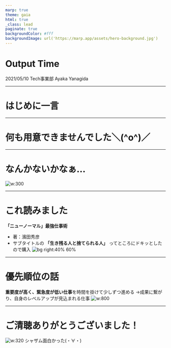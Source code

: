 ```yaml
---
marp: true
theme: gaia
html: true
_class: lead
paginate: true
backgroundColor: #fff
backgroundImage: url('https://marp.app/assets/hero-background.jpg')
---
```


# Output Time

2021/05/10
Tech事業部
Ayaka Yanagida

---

<!-- _class: lead -->
# はじめに一言

---

# 何も用意できませんでした＼(^o^)／



---

<!-- _class: lead -->
# なんかないかなぁ…

![w:300](https://2.bp.blogspot.com/-nMjuko9tXGc/Ut0BV0jJHkI/AAAAAAAAdW0/tRb8t3PEY28/s800/kangaeruhito.png)

---

# これ読みました
**「ニューノーマル」最強仕事術**
- 著：濱田秀彦
- サブタイトルの **「生き残る人と捨てられる人」** ってところにドキッとしたので購入
![bg right:40% 60%](https://cv.bkmkn.kodansha.co.jp/9784065215517/9784065215517_w.jpg)

---

# 優先順位の話

**重要度が高く、緊急度が低い仕事**を時間を掛けて少しずつ進める
→成果に繋がり、自身のレベルアップが見込まれる仕事
![w:800](https://www.morecareee.jp/media/wp-content/uploads/2020/05/matrics01.jpg)

---

<!-- _class: lead -->
# ご清聴ありがとうございました！
![w:320](https://iwiz-movies.c.yimg.jp/im_siggoUF3zNrCex2DLez18K3ELw---x680/c/movies/pict/p/p/40/0b/177833_01.jpg)
シャザム面白かった(・∀・)